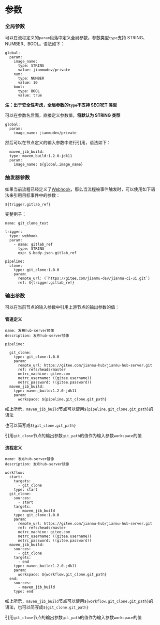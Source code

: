 # 参数

### 全局参数

可以在流程定义的`param`段落中定义全局参数，参数类型`type`支持 STRING、NUMBER、BOOL。语法如下：
```
global:
  param:
    image_name:
      type: STRING
      value: jianmudev/private
    num: 
      type: NUMBER
      value: 10
    bool: 
      type: BOOL
      value: true
```
**注：出于安全性考虑，全局参数的`type`不支持 SECRET 类型**

可以在参数名后面，直接定义参数值，**将默认为 STRING 类型**
```
global:
  param:
    image_name: jianmudev/private
```
然后可以在节点定义的输入参数中进行引用，语法如下：
```
  maven_jib_build:
  type: maven_build:1.2.0-jdk11
  param:
    image_name: ${global.image_name}
```

### 触发器参数

如果当前流程已经定义了[Webhook](event-bridge.md)，那么当流程被事件触发时，可以使用如下语法来引用目标事件中的参数：

`${trigger.gitlab_ref}`

完整例子：
```
name: git_clone_test

trigger:
  type: webhook
  param:
    - name: gitlab_ref
      type: STRING
      exp: $.body.json.gitlab_ref

pipeline:
  clone:
    type: git_clone:1.0.0
    param:
      remote_url: (`https://gitee.com/jianmu-dev/jianmu-ci-ui.git`)
      ref: ${trigger.gitlab_ref}
```

### 输出参数

可以在当前节点的输入参数中引用上游节点的输出参数的值：
#### 管道定义
```
name: 发布hub-server镜像
description: 发布hub-server镜像

pipeline:

  git_clone:
    type: git_clone:1.0.0
    param:
      remote_url: https://gitee.com/jianmu-hub/jianmu-hub-server.git
      ref: refs/heads/master
      netrc_machine: gitee.com
      netrc_username: ((gitee.username))
      netrc_password: ((gitee.password))
  maven_jib_build:
    type: maven_build:1.2.0-jdk11
    param:
      workspace: ${pipeline.git_clone.git_path}
```
如上所示，`maven_jib_build`节点可以使用`${pipeline.git_clone.git_path}`的语法

也可以简写成`${git_clone.git_path}`

引用`git_clone`节点的输出参数`git_path`的值作为输入参数`workspace`的值

#### 流程定义
```
name: 发布hub-server镜像
description: 发布hub-server镜像

workflow:
  start:
    targets:
      - git_clone
    type: start
  git_clone:
    sources:
      - start
    targets:
      - maven_jib_build
    type: git_clone:1.0.0
    param:
      remote_url: https://gitee.com/jianmu-hub/jianmu-hub-server.git
      ref: refs/heads/master
      netrc_machine: gitee.com
      netrc_username: ((gitee.username))
      netrc_password: ((gitee.password))
  maven_jib_build:
    sources:
      - git_clone
    targets:
      - end
    type: maven_build:1.2.0-jdk11
    param:
      workspace: ${workflow.git_clone.git_path}
  end:
    sources:
      - maven_jib_build
    type: end
```
如上所示，`maven_jib_build`节点可以使用`${workflow.git_clone.git_path}`的语法，也可以简写成`${git_clone.git_path}`

引用`git_clone`节点的输出参数`git_path`的值作为输入参数`workspace`的值
